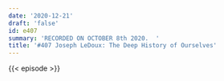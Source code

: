 ```yaml
---
date: '2020-12-21'
draft: 'false'
id: e407
summary: 'RECORDED ON OCTOBER 8th 2020.  '
title: '#407 Joseph LeDoux: The Deep History of Ourselves'
---
```

{{< episode >}}
